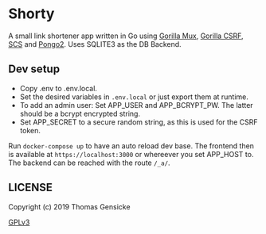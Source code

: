 # Shorty

A small link shortener app written in Go using [Gorilla Mux](https://github.com/gorilla/mux), [Gorilla CSRF](https://github.com/gorilla/csrf), [SCS](https://github.com/alexedwards/scs) and [Pongo2](https://github.com/flosch/pongo2). Uses SQLITE3 as the DB Backend.

## Dev setup

* Copy .env to .env.local.
* Set the desired variables in `.env.local` or just export them at runtime.
* To add an admin user: Set APP_USER and APP_BCRYPT_PW. The latter should be a bcrypt encrypted string.
* Set APP_SECRET to a secure random string, as this is used for the CSRF token.

Run `docker-compose up` to have an auto reload dev base. The frontend then is available at `https://localhost:3000` or whereever you set APP_HOST to. The backend can be reached with the route `/_a/`.

## LICENSE

Copyright (c) 2019 Thomas Gensicke

[GPLv3](LICENSE)
